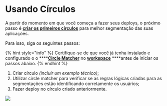 # Usando Círculos

A partir do momento em que você começa a fazer seus deploys, o próximo passo é [**criar os primeiros círculos**](https://docs.charlescd.io/referencia-1/circles) para melhor segmentação das suas aplicações. 

Para isso, siga os seguintes passos: 

{% hint style="info" %}
Certifique-se de que você já tenha instalado e configurado o o ****[**Circle Matcher**](https://docs.charlescd.io/referencia-1/circle-matcher) no [**workspace**](https://docs.charlescd.io/primeiros-passsos/definindo-workspace) ****antes de iniciar os passos abaixo. 
{% endhint %}

1. Criar círculo _\(incluir um exemplo técnico\)_; 
2. Utilizar circle matcher para verificar se as regras lógicas criadas para as segmentações estão identificando corretamente os usuários; 
3. Fazer deploy no círculo criado anteriormente. 

![](../.gitbook/assets/usando-circulos%20%281%29.gif)

